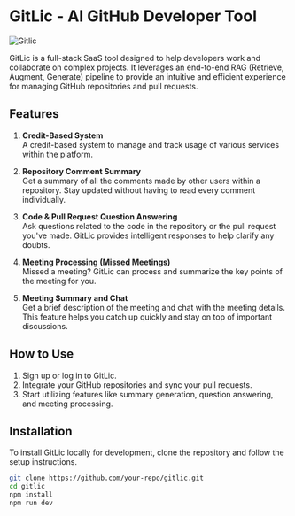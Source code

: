 # GitLic - AI GitHub Developer Tool


![Gitlic](https://github.com/user-attachments/assets/53e43875-e8a3-46b1-b601-ab8ec5758222)

GitLic is a full-stack SaaS tool designed to help developers work and collaborate on complex projects. It leverages an end-to-end RAG (Retrieve, Augment, Generate) pipeline to provide an intuitive and efficient experience for managing GitHub repositories and pull requests.

## Features

1. **Credit-Based System**  
   A credit-based system to manage and track usage of various services within the platform.

2. **Repository Comment Summary**  
   Get a summary of all the comments made by other users within a repository. Stay updated without having to read every comment individually.

3. **Code & Pull Request Question Answering**  
   Ask questions related to the code in the repository or the pull request you've made. GitLic provides intelligent responses to help clarify any doubts.

4. **Meeting Processing (Missed Meetings)**  
   Missed a meeting? GitLic can process and summarize the key points of the meeting for you.

5. **Meeting Summary and Chat**  
   Get a brief description of the meeting and chat with the meeting details. This feature helps you catch up quickly and stay on top of important discussions.

## How to Use

1. Sign up or log in to GitLic.
2. Integrate your GitHub repositories and sync your pull requests.
3. Start utilizing features like summary generation, question answering, and meeting processing.

## Installation

To install GitLic locally for development, clone the repository and follow the setup instructions.

```bash
git clone https://github.com/your-repo/gitlic.git
cd gitlic
npm install
npm run dev
